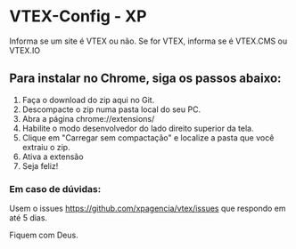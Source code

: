 # VTEX-Config - XP

Informa se um site é VTEX ou não.
Se for VTEX, informa se é VTEX.CMS ou VTEX.IO

## Para instalar no Chrome, siga os passos abaixo:

1. Faça o download do zip aqui no Git.
2. Descompacte o zip numa pasta local do seu PC.
3. Abra a página chrome://extensions/
4. Habilite o modo desenvolvedor do lado direito superior da tela.
5. Clique em "Carregar sem compactação" e localize a pasta que você extraiu o zip.
6. Ativa a extensão
7. Seja feliz!

### Em caso de dúvidas:

Usem o issues https://github.com/xpagencia/vtex/issues que respondo em até 5 dias.

Fiquem com Deus.
